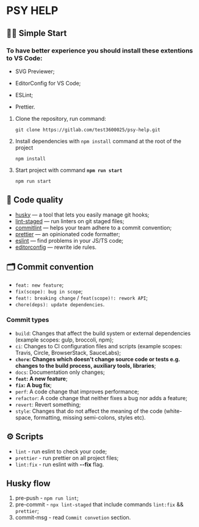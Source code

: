 # PSY HELP

## 🏃‍♂️ Simple Start

### To have better experience you should install these extentions to VS Code:

-   SVG Previewer;

-   EditorConfig for VS Code;

-   ESLint;

-   Prettier.

1. Clone the repository, run command:

    ```
    git clone https://gitlab.com/test3600025/psy-help.git
    ```

2. Install dependencies with `npm install` command at the root of the project

    ```
    npm install
    ```

3. Start project with command **`npm run start`**

    ```
    npm run start
    ```

## 🥊 Code quality

-   [husky](https://typicode.github.io/husky/) — a tool that lets you easily manage git hooks;
-   [lint-staged](https://www.npmjs.com/package/lint-staged) — run linters on git staged files;
-   [commitlint](https://commitlint.js.org/) — helps your team adhere to a commit convention;
-   [prettier](https://prettier.io/) — an opinionated code formatter;
-   [eslint](https://eslint.org/) — find problems in your JS/TS code;
-   [editorconfig](https://editorconfig.org/) — rewrite ide rules.

## 🗂 Commit convention

-   `feat: new feature`;
-   `fix(scope): bug in scope`;
-   `feat!: breaking change` / `feat(scope)!: rework API`;
-   `chore(deps): update dependencies`.

### Commit types

-   `build`: Changes that affect the build system or external dependencies (example scopes: gulp, broccoli, npm);
-   `ci`: Changes to CI configuration files and scripts (example scopes: Travis, Circle, BrowserStack, SauceLabs);
-   **`chore`: Changes which doesn't change source code or tests e.g. changes to the build process, auxiliary tools, libraries**;
-   `docs`: Documentation only changes;
-   **`feat`: A new feature**;
-   **`fix`: A bug fix**;
-   `perf`: A code change that improves performance;
-   `refactor`: A code change that neither fixes a bug nor adds a feature;
-   `revert`: Revert something;
-   `style`: Changes that do not affect the meaning of the code (white-space, formatting, missing semi-colons, styles etc).

## ⚙️ Scripts

-   `lint` - run eslint to check your code;
-   `prettier` - run prettier on all project files;
-   `lint:fix` - run eslint with **--fix** flag.

## Husky flow

1. pre-push - `npm run lint`;
2. pre-commit - `npx lint-staged` that include commands `lint:fix` && `prettier`;
3. commit-msg - read `Commit convetion` section.
